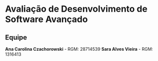# Avaliação de Desenvolvimento de Software Avançado
 
## Equipe
   **Ana Carolina Czachorowski** - RGM: 28714539
   **Sara Alves Vieira** - RGM: 1316413
